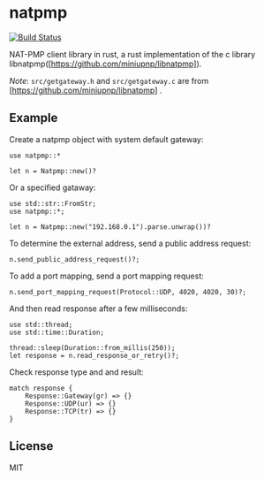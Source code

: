 natpmp
======

[![Build Status](https://travis-ci.org/fengyc/libnatpmp.svg?branch=master)](https://travis-ci.org/fengyc/libnatpmp)

NAT-PMP client library in rust, a rust implementation of the c library libnatpmp([https://github.com/miniupnp/libnatpmp]).

*Note*: `src/getgateway.h` and `src/getgateway.c` are from [https://github.com/miniupnp/libnatpmp] .

Example
-------

Create a natpmp object with system default gateway:

    use natpmp::*

    let n = Natpmp::new()?

Or a specified gataway:

    use std::str::FromStr;
    use natpmp::*;

    let n = Natpmp::new("192.168.0.1").parse.unwrap())?

To determine the external address, send a public address request:

    n.send_public_address_request()?;

To add a port mapping, send a port mapping request:

    n.send_port_mapping_request(Protocol::UDP, 4020, 4020, 30)?;

And then read response after a few milliseconds:

    use std::thread;
    use std::time::Duration;

    thread::sleep(Duration::from_millis(250));
    let response = n.read_response_or_retry()?;

Check response type and and result:

    match response {
        Response::Gateway(gr) => {}
        Response::UDP(ur) => {}
        Response::TCP(tr) => {}
    }

License
-------

MIT